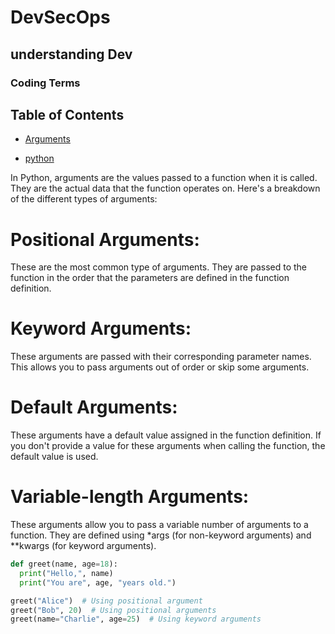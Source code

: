 # DevSecOps 

## understanding Dev
### Coding Terms
## Table of Contents

- [Arguments](#Arguments)

- [python](#python)
    
In Python, arguments are the values passed to a function when it is called. They are the actual data that the function operates on. 
Here's a breakdown of the different types of arguments:
# Positional Arguments:
These are the most common type of arguments. They are passed to the function in the order that the parameters are defined in the function definition.
# Keyword Arguments:
These arguments are passed with their corresponding parameter names. This allows you to pass arguments out of order or skip some arguments.
# Default Arguments:
These arguments have a default value assigned in the function definition. If you don't provide a value for these arguments when calling the function, the default value is used.
# Variable-length Arguments:
These arguments allow you to pass a variable number of arguments to a function. They are defined using *args (for non-keyword arguments) and **kwargs (for keyword arguments). 

```python
def greet(name, age=18):
  print("Hello,", name)
  print("You are", age, "years old.")

greet("Alice")  # Using positional argument
greet("Bob", 20)  # Using positional arguments
greet(name="Charlie", age=25)  # Using keyword arguments

